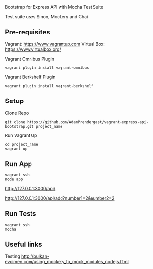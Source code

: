 Bootstrap for Express API with Mocha Test Suite

Test suite uses Sinon, Mockery and Chai

## Pre-requisites

Vagrant: https://www.vagrantup.com
Virtual Box: https://www.virtualbox.org/

Vagrant Omnibus Plugin

	vagrant plugin install vagrant-omnibus	

Vagrant Berkshelf Plugin

	vagrant plugin install vagrant-berkshelf


## Setup

Clone Repo

	git clone https://github.com/AdamPrendergast/vagrant-express-api-bootstrap.git project_name

Run Vagrant Up

	cd project_name
	vagrant up

## Run App

	vagrant ssh
	node app

http://127.0.0.1:3000/api/

http://127.0.0.1:3000/api/add?number1=2&number2=2

## Run Tests

	vagrant ssh
	mocha

## Useful links

Testing
http://bulkan-evcimen.com/using_mockery_to_mock_modules_nodejs.html